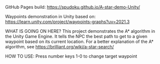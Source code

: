 GitHub Pages build: 
https://spudoku.github.io/A-star-demo-Unity/

Waypoints demonstration in Unity based on: 
https://learn.unity.com/project/waypoints-graphs?uv=2021.3

WHAT IS GOING ON HERE? 
This project demonstrates the A* algorithm in the Unity Game Engine. It tells the NPC
the best path to get to a given waypoint based on its current location.
For a better explanation of the A* algorithm, see https://brilliant.org/wiki/a-star-search/

HOW TO USE: Press number keys 1-0 to change target waypoint
